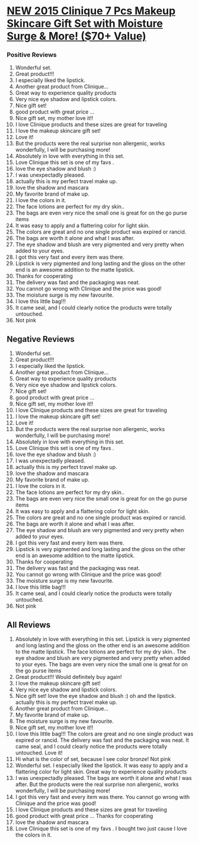 # [NEW 2015 Clinique 7 Pcs Makeup Skincare Gift Set with Moisture Surge &amp; More! ($70+ Value)](https://products.checkmycream.com/products/NEW-2015-Clinique-7-Pcs-Makeup-Skincare-Gift-Set-with-Moisture-Surge-and-More!-(dollar70+-Value).html)

### Positive Reviews

<ol>
      <li>Wonderful set.  </li>
      <li>Great product!!!</li>
      <li>I especially liked the lipstick.</li>
      <li>Another great product from Clinique...</li>
      <li>Great way to experience quality products</li>
      <li>Very nice eye shadow and lipstick colors.</li>
      <li>Nice gift set!</li>
      <li>good product with great price ...</li>
      <li>Nice gift set, my mother love it!!</li>
      <li>I love Clinique products and these sizes are great for traveling</li>
      <li>I love the makeup skincare gift set!</li>
      <li>Love it!</li>
      <li>But the products were the real surprise non allergenic, works wonderfully, I will be purchasing more!</li>
      <li>Absolutely in love with everything in this set.</li>
      <li>Love Clinique this set is one of my favs .</li>
      <li>love the eye shadow and blush :)</li>
      <li>I was unexpectadly pleased.  </li>
      <li>actually this is my perfect travel make up.</li>
      <li>love the shadow and mascara</li>
      <li>My favorite brand of make up.</li>
      <li>I love the colors in it.</li>
      <li>The face lotions are perfect for my dry skin..</li>
      <li>The bags are even very nice the small one is great for on the go purse items</li>
      <li>It was easy to apply and a flattering color for light skin.  </li>
      <li>The colors are great and no one single product was expired or rancid.</li>
      <li>The bags are worth it alone and what I was after.  </li>
      <li>The eye shadow and blush are very pigmented and very pretty when added to your eyes.  </li>
      <li>I got this very fast  and every item was there.  </li>
      <li>Lipstick is very pigmented and long lasting and the gloss on the other end is an awesome addition to the matte lipstick.  </li>
      <li>Thanks for cooperating</li>
      <li>The delivery was fast and the packaging was neat.</li>
      <li>You cannot go wrong with Clinique and the price was good!</li>
      <li>The moisture surge is my new favourite.</li>
      <li>I love this little bag!!!</li>
      <li>It came seal, and I could clearly notice the products were totally untouched.</li>
      <li>Not pink</li>
</ol>


<h2>Negative Reviews</h2>
<ol>
<li> Wonderful set.  </li>
<li> Great product!!!</li>
<li> I especially liked the lipstick.</li>
<li> Another great product from Clinique...</li>
<li> Great way to experience quality products</li>
<li> Very nice eye shadow and lipstick colors.</li>
<li> Nice gift set!</li>
<li> good product with great price ...</li>
<li> Nice gift set, my mother love it!!</li>
<li> I love Clinique products and these sizes are great for traveling</li>
<li> I love the makeup skincare gift set!</li>
<li> Love it!</li>
<li> But the products were the real surprise non allergenic, works wonderfully, I will be purchasing more!</li>
<li> Absolutely in love with everything in this set.</li>
<li> Love Clinique this set is one of my favs .</li>
<li> love the eye shadow and blush :)</li>
<li> I was unexpectadly pleased.  </li>
<li> actually this is my perfect travel make up.</li>
<li> love the shadow and mascara</li>
<li> My favorite brand of make up.</li>
<li> I love the colors in it.</li>
<li> The face lotions are perfect for my dry skin..</li>
<li> The bags are even very nice the small one is great for on the go purse items</li>
<li> It was easy to apply and a flattering color for light skin.  </li>
<li> The colors are great and no one single product was expired or rancid.</li>
<li> The bags are worth it alone and what I was after.  </li>
<li> The eye shadow and blush are very pigmented and very pretty when added to your eyes.  </li>
<li> I got this very fast  and every item was there.  </li>
<li> Lipstick is very pigmented and long lasting and the gloss on the other end is an awesome addition to the matte lipstick.  </li>
<li> Thanks for cooperating</li>
<li> The delivery was fast and the packaging was neat.</li>
<li> You cannot go wrong with Clinique and the price was good!</li>
<li> The moisture surge is my new favourite.</li>
<li> I love this little bag!!!</li>
<li> It came seal, and I could clearly notice the products were totally untouched.</li>
<li> Not pink</li>
</ol>

<h2>All Reviews</h2>

<ol>
    <li> Absolutely in love with everything in this set. Lipstick is very pigmented and long lasting and the gloss on the other end is an awesome addition to the matte lipstick.  The face lotions are perfect for my dry skin.. The eye shadow and blush are very pigmented and very pretty when added to your eyes.  The bags are even very nice the small one is great for on the go purse items</li>
    <li> Great product!!! Would definitely buy again!</li>
    <li> I love the makeup skincare gift set!</li>
    <li> Very nice eye shadow and lipstick colors.</li>
    <li> Nice gift set! love the eye shadow and blush :) oh and the lipstick. actually this is my perfect travel make up.</li>
    <li> Another great product from Clinique...</li>
    <li> My favorite brand of make up.</li>
    <li> The moisture surge is my new favourite.</li>
    <li> Nice gift set, my mother love it!!</li>
    <li> I love this little bag!!! The colors are great and no one single product was expired or rancid. The delivery was fast and the packaging was neat. It came seal, and I could clearly notice the products were totally untouched. Love it!</li>
    <li> Hi what is the color of set, because I see color bronze! Not pink</li>
    <li> Wonderful set.  I especially liked the lipstick. It was easy to apply and a flattering color for light skin.  Great way to experience quality products</li>
    <li> I was unexpectadly pleased.  The bags are worth it alone and what I was after.  But the products were the real surprise non allergenic, works wonderfully, I will be purchasing more!</li>
    <li> I got this very fast  and every item was there.  You cannot go wrong with Clinique and the price was good!</li>
    <li> I love Clinique products and these sizes are great for traveling</li>
    <li> good product with great price ... Thanks for cooperating</li>
    <li> love the shadow and mascara</li>
    <li> Love Clinique this set is one of my favs . I bought two just cause I love the colors in it.</li>
</ol>




